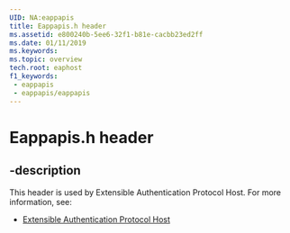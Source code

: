 ```yaml
---
UID: NA:eappapis
title: Eappapis.h header
ms.assetid: e800240b-5ee6-32f1-b81e-cacbb23ed2ff
ms.date: 01/11/2019
ms.keywords: 
ms.topic: overview
tech.root: eaphost
f1_keywords:
 - eappapis
 - eappapis/eappapis
---
```


# Eappapis.h header


## -description

This header is used by Extensible Authentication Protocol Host. For more information, see:

- [Extensible Authentication Protocol Host](../_eaphost/index.md)

